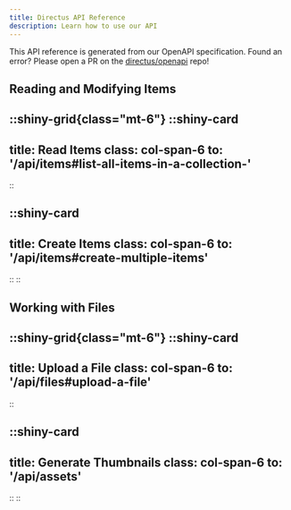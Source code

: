 ```yaml
---
title: Directus API Reference
description: Learn how to use our API
---
```


This API reference is generated from our OpenAPI specification. Found an error? Please open a PR on the [directus/openapi](https://github.com/directus/openapi) repo!

## Reading and Modifying Items

::shiny-grid{class="mt-6"}
  ::shiny-card
  ---
  title: Read Items
  class: col-span-6
  to: '/api/items#list-all-items-in-a-collection-'
  ---
  ::
  
  ::shiny-card
  ---
  title: Create Items
  class: col-span-6
  to: '/api/items#create-multiple-items'
  ---
  ::
::

## Working with Files

::shiny-grid{class="mt-6"}
  ::shiny-card
  ---
  title: Upload a File
  class: col-span-6
  to: '/api/files#upload-a-file'
  ---
  ::

  ::shiny-card
  ---
  title: Generate Thumbnails
  class: col-span-6
  to: '/api/assets'
  ---
  ::
::
